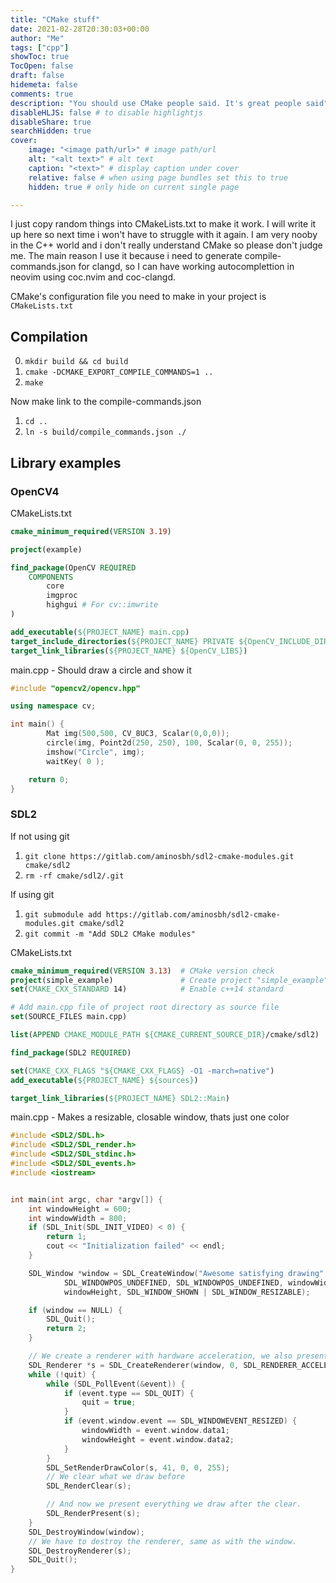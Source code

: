 ```yaml
---
title: "CMake stuff"
date: 2021-02-28T20:30:03+00:00
author: "Me"
tags: ["cpp"]
showToc: true
TocOpen: false
draft: false
hidemeta: false
comments: true
description: "You should use CMake people said. It's great people said"
disableHLJS: false # to disable highlightjs
disableShare: true
searchHidden: true
cover:
    image: "<image path/url>" # image path/url
    alt: "<alt text>" # alt text
    caption: "<text>" # display caption under cover
    relative: false # when using page bundles set this to true
    hidden: true # only hide on current single page

---
```

I just copy random things into CMakeLists.txt to make it work.
I will write it up here so next time i won't have to struggle with it again.
I am very nooby in the C++ world and i don't really understand CMake so
please don't judge me. The main reason I use it because i need
to generate compile-commands.json for clangd, so I can have working
autocomplettion in neovim using coc.nvim and coc-clangd.

CMake's configuration file you need to make in your project is
`CMakeLists.txt`

## Compilation

0. `mkdir build && cd build`
1. `cmake -DCMAKE_EXPORT_COMPILE_COMMANDS=1 ..`
2. `make`

Now make link to the compile-commands.json

1. `cd ..`
2. `ln -s build/compile_commands.json ./`

## Library examples

### OpenCV4

CMakeLists.txt

```cmake
cmake_minimum_required(VERSION 3.19)

project(example)

find_package(OpenCV REQUIRED
    COMPONENTS
        core
        imgproc
        highgui # For cv::imwrite
)

add_executable(${PROJECT_NAME} main.cpp)
target_include_directories(${PROJECT_NAME} PRIVATE ${OpenCV_INCLUDE_DIRS})
target_link_libraries(${PROJECT_NAME} ${OpenCV_LIBS})
```

main.cpp - Should draw a circle and show it

```cpp
#include "opencv2/opencv.hpp"

using namespace cv;

int main() {
        Mat img(500,500, CV_8UC3, Scalar(0,0,0));
        circle(img, Point2d(250, 250), 100, Scalar(0, 0, 255));
        imshow("Circle", img);
        waitKey( 0 );

    return 0;
}
```

### SDL2

If not using git

1. `git clone https://gitlab.com/aminosbh/sdl2-cmake-modules.git cmake/sdl2`
2. `rm -rf cmake/sdl2/.git`

If using git

1. `git submodule add https://gitlab.com/aminosbh/sdl2-cmake-modules.git cmake/sdl2`
2. `git commit -m "Add SDL2 CMake modules"`

CMakeLists.txt

```cmake
cmake_minimum_required(VERSION 3.13)  # CMake version check
project(simple_example)               # Create project "simple_example"
set(CMAKE_CXX_STANDARD 14)            # Enable c++14 standard

# Add main.cpp file of project root directory as source file
set(SOURCE_FILES main.cpp)

list(APPEND CMAKE_MODULE_PATH ${CMAKE_CURRENT_SOURCE_DIR}/cmake/sdl2)

find_package(SDL2 REQUIRED)

set(CMAKE_CXX_FLAGS "${CMAKE_CXX_FLAGS} -O1 -march=native")
add_executable(${PROJECT_NAME} ${sources})

target_link_libraries(${PROJECT_NAME} SDL2::Main)
```

main.cpp - Makes a resizable, closable window, thats just one color

```cpp
#include <SDL2/SDL.h>
#include <SDL2/SDL_render.h>
#include <SDL2/SDL_stdinc.h>
#include <SDL2/SDL_events.h>
#include <iostream>


int main(int argc, char *argv[]) {
    int windowHeight = 600;
    int windowWidth = 800;
    if (SDL_Init(SDL_INIT_VIDEO) < 0) {
        return 1;
        cout << "Initialization failed" << endl;
    }

    SDL_Window *window = SDL_CreateWindow("Awesome satisfying drawing",
            SDL_WINDOWPOS_UNDEFINED, SDL_WINDOWPOS_UNDEFINED, windowWidth,
            windowHeight, SDL_WINDOW_SHOWN | SDL_WINDOW_RESIZABLE);

    if (window == NULL) {
        SDL_Quit();
        return 2;
    }

    // We create a renderer with hardware acceleration, we also present according with the vertical sync refresh.
    SDL_Renderer *s = SDL_CreateRenderer(window, 0, SDL_RENDERER_ACCELERATED | SDL_RENDERER_PRESENTVSYNC) ;
	while (!quit) {
		while (SDL_PollEvent(&event)) {
            if (event.type == SDL_QUIT) {
                quit = true;
            }
			if (event.window.event == SDL_WINDOWEVENT_RESIZED) {
				windowWidth = event.window.data1;
				windowHeight = event.window.data2;
			}
        }
		SDL_SetRenderDrawColor(s, 41, 0, 0, 255);
        // We clear what we draw before
        SDL_RenderClear(s);

        // And now we present everything we draw after the clear.
        SDL_RenderPresent(s);
	}
	SDL_DestroyWindow(window);
    // We have to destroy the renderer, same as with the window.
    SDL_DestroyRenderer(s);
    SDL_Quit();
}
```
